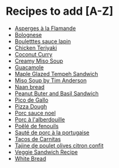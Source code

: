 # Recipes to add [A-Z]
- [Asperges à la Flamande](https://www.quelquesgrammesdegourmandise.com/asperges-a-la-flamande/)
- [Bolognese](https://basicswithbabish.co/basicsepisodes/bolognese)
- [Bouletttes sauce lapin]()
- [Chicken Teriyaki](https://cooking.nytimes.com/recipes/1012984-chicken-teriyaki)
- [Coconut Curry](https://cooking.nytimes.com/recipes/1020463-coconut-curry-chickpeas-with-pumpkin-and-lime)
- [Creamy Miso Soup](https://justinesnacks.com/creamy-miso-soup/)
- [Guacamole](https://cooking.nytimes.com/recipes/1008-guacamole)
- [Maple Glazed Tempeh Sandwich](http://greenevi.com/avocado-and-maple-glazed-tempeh-sandwich/)
- [Miso Soup by Tim Anderson](https://khoollect.com/eat-kitchen/dine-in/recipe-best-miso-soup-tim-anderson/)
- [Naan bread](https://www.bbcgoodfood.com/recipes/naan-bread)
- [Peanut Buter and Basil Sandwich](https://minimalistbaker.com/peanut-butter-and-basil-sandwich/)
- [Pico de Gallo](https://www.allrecipes.com/recipe/203800/pico-de-gallo/)
- [Pizza Dough](https://www.joshuaweissman.com/post/homemade-authentic-pizza)
- [Porc sauce noel]()
- [Porc à l'alberdouille]()
- [Poêlé de fenouils](https://www.papillesetpupilles.fr/2006/05/pole-de-fenouils-lhuile-dolive.html/)
- [Sauté de porc à la portugaise](https://www.papillesetpupilles.fr/2020/02/saute-de-porc-a-la-portugaise.html/)
- [Tacos de Carnitas](https://cooking.nytimes.com/recipes/1012463-tacos-de-carnitas)
- [Tajine de poulet olives citron confit](https://www.marmiton.org/recettes/recette_veritable-tajine-de-poulet-aux-citrons-confits-et-aux-olives_231929.aspx)
- [Veggie Sandwich Recipe](https://www.popsugar.com/fitness/Veggie-Sandwich-Recipe-35415233)
- [White Bread](https://www.lesfousdeterroirs.fr/nos-recettes/pain-maison)

